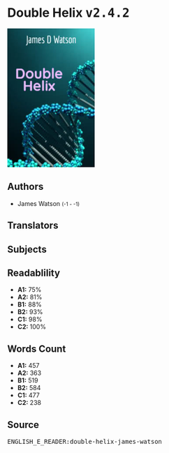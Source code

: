# Double Helix <kbd>v2.4.2</kbd>

![](./cover.medium.jpg "")

## Authors


 - James Watson <small>(-1 - -1)</small>

## Translators



## Subjects



## Readablility


 - **A1:** 75%
 - **A2:** 81%
 - **B1:** 88%
 - **B2:** 93%
 - **C1:** 98%
 - **C2:** 100%

## Words Count


 - **A1:** 457
 - **A2:** 363
 - **B1:** 519
 - **B2:** 584
 - **C1:** 477
 - **C2:** 238

## Source


<kbd>ENGLISH_E_READER:double-helix-james-watson</kbd>
